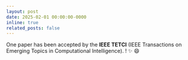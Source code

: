 ```yaml
---
layout: post
date: 2025-02-01 00:00:00-0000
inline: true
related_posts: false
---
```


One paper has been accepted by the **IEEE TETCI** (IEEE Transactions on Emerging Topics in Computational Intelligence).
! :sparkles: :smile:
